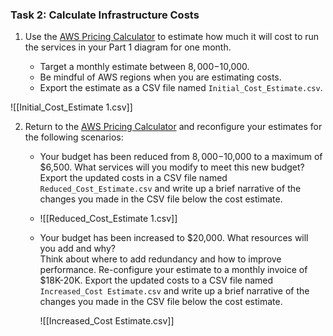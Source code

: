 ### Task 2: Calculate Infrastructure Costs

1.  Use the [AWS Pricing Calculator](https://calculator.aws/#/) to estimate how much it will cost to run the services in your Part 1 diagram for one month.
    
    -   Target a monthly estimate between $8,000-$10,000.
    -   Be mindful of AWS regions when you are estimating costs.
    -   Export the estimate as a CSV file named `Initial_Cost_Estimate.csv`.

![[Initial_Cost_Estimate 1.csv]]


2.  Return to the [AWS Pricing Calculator](https://calculator.aws/#/) and reconfigure your estimates for the following scenarios:
    
    -   Your budget has been reduced from $8,000-$10,000 to a maximum of $6,500. What services will you modify to meet this new budget? Export the updated costs in a CSV file named `Reduced_Cost_Estimate.csv` and write up a brief narrative of the changes you made in the CSV file below the cost estimate.
    -   ![[Reduced_Cost_Estimate 1.csv]]
 
		
		
    -   Your budget has been increased to $20,000. What resources will you add and why?  
        Think about where to add redundancy and how to improve performance. Re-configure your estimate to a monthly invoice of $18K-20K. Export the updated costs to a CSV file named `Increased_Cost Estimate.csv` and write up a brief narrative of the changes you made in the CSV file below the cost estimate.
        
		![[Increased_Cost Estimate.csv]]
